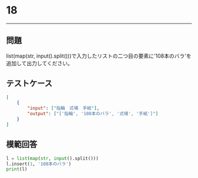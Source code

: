 # 18

---
## 問題

list(map(str, input().split()))で入力したリストの二つ目の要素に'108本のバラ'を追加して出力してください。

## テストケース

```json
[
	{
		"input": ["指輪　式場　手紙"],
		"output": ["['指輪', '108本のバラ', '式場', '手紙']"]
  	}
]
```

## 模範回答
```python
l = list(map(str, input().split()))
l.insert(1, '108本のバラ')
print(l)
```